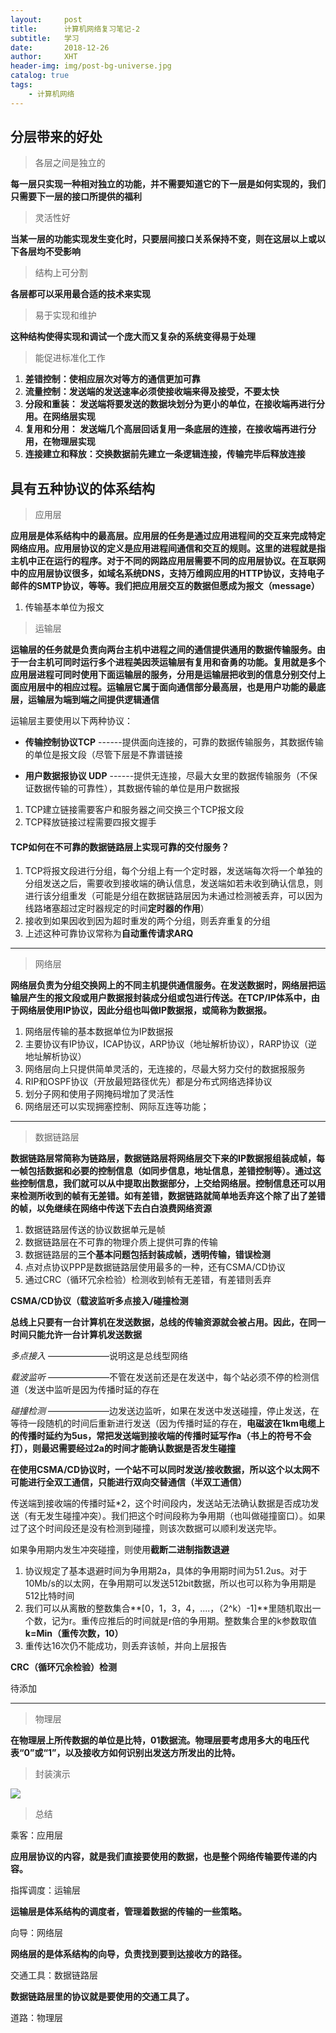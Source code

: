 ```yaml
---
layout:     post
title:      计算机网络复习笔记-2
subtitle:   学习
date:       2018-12-26
author:     XHT
header-img: img/post-bg-universe.jpg
catalog: true
tags:
    - 计算机网络
---
```

## 分层带来的好处

> 各层之间是独立的

**每一层只实现一种相对独立的功能，并不需要知道它的下一层是如何实现的，我们只需要下一层的接口所提供的福利**

> 灵活性好

**当某一层的功能实现发生变化时，只要层间接口关系保持不变，则在这层以上或以下各层均不受影响**

> 结构上可分割

**各层都可以采用最合适的技术来实现**

> 易于实现和维护

**这种结构使得实现和调试一个庞大而又复杂的系统变得易于处理**

> 能促进标准化工作

1. **差错控制：使相应层次对等方的通信更加可靠**
2. **流量控制：发送端的发送速率必须使接收端来得及接受，不要太快**
3. **分段和重装： 发送端将要发送的数据块划分为更小的单位，在接收端再进行分用。在网络层实现**
4. **复用和分用： 发送端几个高层回话复用一条底层的连接，在接收端再进行分用，在物理层实现**
5. **连接建立和释放：交换数据前先建立一条逻辑连接，传输完毕后释放连接**

## 具有五种协议的体系结构

> 应用层

**应用层是体系结构中的最高层。应用层的任务是通过应用进程间的交互来完成特定网络应用。应用层协议的定义是应用进程间通信和交互的规则。这里的进程就是指主机中正在运行的程序。对于不同的网路应用层需要不同的应用层协议。在互联网中的应用层协议很多，如域名系统DNS，支持万维网应用的HTTP协议，支持电子邮件的SMTP协议，等等。我们把应用层交互的数据但愿成为报文（message）**

1. 传输基本单位为报文

> 运输层

**运输层的任务就是负责向两台主机中进程之间的通信提供通用的数据传输服务。由于一台主机可同时运行多个进程美因茨运输层有复用和奋勇的功能。复用就是多个应用层进程可同时使用下面运输层的服务，分用是运输层把收到的信息分别交付上面应用层中的相应过程。运输层它属于面向通信部分最高层，也是用户功能的最底层，运输层为端到端之间提供逻辑通信**

运输层主要使用以下两种协议：

- **传输控制协议TCP** ------提供面向连接的，可靠的数据传输服务，其数据传输的单位是报文段（尽管下层是不靠谱链接

- **用户数据报协议 UDP** ------提供无连接，尽最大女里的数据传输服务（不保证数据传输的可靠性），其数据传输的单位是用户数据报

 1. TCP建立链接需要客户和服务器之间交换三个TCP报文段
 2. TCP释放链接过程需要四报文握手


 #### TCP如何在不可靠的数据链路层上实现可靠的交付服务？

 1. TCP将报文段进行分组，每个分组上有一个定时器，发送端每次将一个单独的分组发送之后，需要收到接收端的确认信息，发送端如若未收到确认信息，则进行该分组重发（可能是分组在数据链路层因为未通过检测被丢弃，可以因为线路堵塞超过定时器规定的时间**定时器的作用**）
 2. 接收到如果因收到因为超时重发的两个分组，则丢弃重复的分组
 3. 上述这种可靠协议常称为**自动重传请求ARQ**

 ***
> 网络层

**网络层负责为分组交换网上的不同主机提供通信服务。在发送数据时，网络层把运输层产生的报文段或用户数据报封装成分组或包进行传送。在TCP/IP体系中，由于网络层使用IP协议，因此分组也叫做IP数据报，或简称为数据报。**


1. 网络层传输的基本数据单位为IP数据报
2. 主要协议有IP协议，ICAP协议，ARP协议（地址解析协议），RARP协议（逆地址解析协议）
3. 网络层向上只提供简单灵活的，无连接的，尽最大努力交付的数据报服务
4. RIP和OSPF协议（开放最短路径优先）都是分布式网络选择协议
5. 划分子网和使用子网掩码增加了灵活性
6. 网络层还可以实现拥塞控制、网际互连等功能；



***
> 数据链路层

**数据链路层常简称为链路层，数据链路层将网络层交下来的IP数据报组装成帧，每一帧包括数据和必要的控制信息（如同步信息，地址信息，差错控制等）。通过这些控制信息，我们就可以从中提取出数据部分，上交给网络层。控制信息还可以用来检测所收到的帧有无差错。如有差错，数据链路就简单地丢弃这个除了出了差错的帧，以免继续在网络中传送下去白白浪费网络资源**



1. 数据链路层传送的协议数据单元是帧
2. 数据链路层在不可靠的物理介质上提供可靠的传输
3. 数据链路层的**三个基本问题包括封装成帧，透明传输，错误检测**
4. 点对点协议PPP是数据链路层使用最多的一种，还有CSMA/CD协议
5. 通过CRC（循环冗余检验）检测收到帧有无差错，有差错则丢弃

**CSMA/CD协议（载波监听多点接入/碰撞检测**

**总线上只要有一台计算机在发送数据，总线的传输资源就会被占用。因此，在同一时间只能允许一台计算机发送数据**

*多点接入* ———————说明这是总线型网络

*载波监听* ———————不管在发送前还是在发送中，每个站必须不停的检测信道（发送中监听是因为传播时延的存在

*碰撞检测* ———————边发送边监听，如果在发送中发送碰撞，停止发送，在等待一段随机的时间后重新进行发送（因为传播时延的存在，**电磁波在1km电缆上的传播时延约为5us，常把发送端到接收端的传播时延写作a（书上的符号不会打），则最迟需要经过2a的时间才能确认数据是否发生碰撞**

**在使用CSMA/CD协议时，一个站不可以同时发送/接收数据，所以这个以太网不可能进行全双工通信，只能进行双向交替通信（半双工通信）**

传送端到接收端的传播时延*2，这个时间段内，发送站无法确认数据是否成功发送（有无发生碰撞冲突）。我们把这个时间段称为争用期（也叫做碰撞窗口）。如果过了这个时间段还是没有检测到碰撞，则该次数据可以顺利发送完毕。

如果争用期内发生冲突碰撞，则使用**截断二进制指数退避**

1. 协议规定了基本退避时间为争用期2a，具体的争用期时间为51.2us。对于10Mb/s的以太网，在争用期可以发送512bit数据，所以也可以称为争用期是512比特时间
2. 我们可以从离散的整数集合**[0，1，3，4，....，（2^k）-1]**里随机取出一个数，记为r。重传应推后的时间就是r倍的争用期。整数集合里的k参数取值  **k=Min（重传次数，10）**
3. 重传达16次仍不能成功，则丢弃该帧，并向上层报告


**CRC（循环冗余检验）检测**

待添加
***
> 物理层

**在物理层上所传数据的单位是比特，01数据流。物理层要考虑用多大的电压代表“0”或“1”，以及接收方如何识别出发送方所发出的比特。**


> 封装演示

![](http://static.zybuluo.com/Rico123/5isp5b3mn3arj4157ohb9hwg/PDU%E5%B0%81%E8%A3%85%E5%AE%9E%E4%BE%8B.png)


> 总结

乘客：应用层

**应用层协议的内容，就是我们直接要使用的数据，也是整个网络传输要传递的内容。**

指挥调度：运输层

**运输层是体系结构的调度者，管理着数据的传输的一些策略。**

向导：网络层

**网络层的是体系结构的向导，负责找到要到达接收方的路径。**

交通工具：数据链路层

**数据链路层里的协议就是要使用的交通工具了。**

道路：物理层
